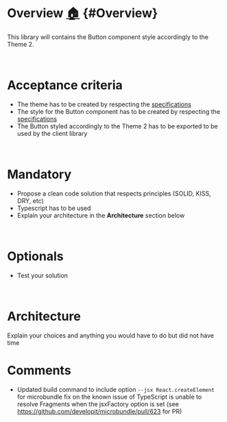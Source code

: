 # Overview [:house:](../../README.md#Challenge) {#Overview}

This library will contains the Button component style accordingly to the Theme 2.

<br />

# Acceptance criteria

- The theme has to be created by respecting the [specifications](../../README.md#Themes)
- The style for the Button component has to be created by respecting the [specifications](../../README.md#Styles)
- The Button styled accordingly to the Theme 2 has to be exported to be used by the client library

<br />

# Mandatory

- Propose a clean code solution that respects principles (SOLID, KISS, DRY, etc)
- Typescript has to be used
- Explain your architecture in the **Architecture** section below

<br />

# Optionals

- Test your solution

<br />

# Architecture

Explain your choices and anything you would have to do but did not have time

# Comments

- Updated build command to include option `--jsx React.createElement ` for microbundle fix on the known issue of TypeScript is unable to resolve Fragments when the jsxFactory option is set (see https://github.com/developit/microbundle/pull/623 for PR)